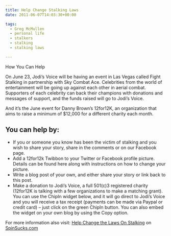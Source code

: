 ```yaml
---
title: Help Change Stalking Laws
date: 2011-06-07T14:03:30+00:00

tags:
  - Greg McMullen
  - personal life
  - stalkers
  - stalking
  - stalking laws

---
```

How You Can Help

On June 23, Jodi’s Voice will be having an event in Las Vegas called Fight Stalking in partnership with Sky Combat Ace. Celebrities from the world of entertainment will be going up against each other in aerial combat. Supporters of each celebrity can back their champions with donations and messages of support, and the funds raised will go to Jodi’s Voice.

And it’s the June event for Danny Brown’s 12for12K, an organization that aims to raise a minimum of $12,000 for a different charity each month.

## You can help by:

  * If you or someone you know has been the victim of stalking and you wish to share your story, share in the comments or on our Facebook page.
  * Add a 12for12k Twibbon to your Twitter or Facebook profile picture. Details can be found here along with instructions on how to change your picture.
  * Write a blog post of your own, and either share your story or link back to this post.
  * Make a donation to Jodi’s Voice, a full 501(c)3 registered charity (12for12K is talking with a few organizations to make a matching grant). You can use the ChipIn widget below, and it will go direct to Jodi’s Voice and you will receive a tax receipt (payments can be made via Paypal or credit card) – just click on the green ChipIn button. You can also embed the widget on your own blog by using the Copy option.


For more information also visit: [Help Change the Laws On Stalking](http://www.spinsucks.com/social-media/help-change-the-laws-on-stalking/) on [SpinSucks.com](http://www.spinsucks.com/)